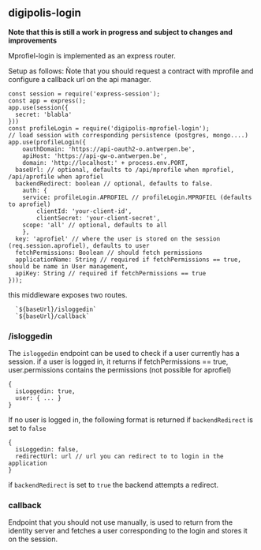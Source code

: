 ## digipolis-login
**Note that this is still a work in progress and subject to changes and improvements**

Mprofiel-login is implemented as an express router.

Setup as follows:
Ǹote that you should request a contract with mprofile  and
configure a callback url on the api manager.
```
const session = require('express-session');
const app = express();
app.use(session({
  secret: 'blabla'
}))
const profileLogin = require('digipolis-mprofiel-login');
// load session with corresponding persistence (postgres, mongo....)
app.use(profileLogin({
	oauthDomain: 'https://api-oauth2-o.antwerpen.be',
	apiHost: 'https://api-gw-o.antwerpen.be',
	domain: 'http://localhost:' + process.env.PORT,
  baseUrl: // optional, defaults to /api/mprofile when mprofiel, /api/aprofile when aprofiel
  backendRedirect: boolean // optional, defaults to false.
	auth: {
    service: profileLogin.APROFIEL // profileLogin.MPROFIEL (defaults to aprofiel)
		clientId: 'your-client-id',
		clientSecret: 'your-client-secret',
    scope: 'all' // optional, defaults to all
	},
  key: 'aprofiel' // where the user is stored on the session (req.session.aprofiel), defaults to user
  fetchPermissions: Boolean // should fetch permissions
  applicationName: String // required if fetchPermissions == true, should be name in User management,
  apiKey: String // required if fetchPermissions == true
}));
```

this middleware exposes two routes.
```
  `${baseUrl}/isloggedin`
  `${baseUrl}/callback`
```

### /isloggedin
The `isloggedin` endpoint can be used to check if a user currently has a session.
if a user is logged in, it returns 
if fetchPermissions == true, user.permissions contains the permissions (not possible for aprofiel)
```
{
  isLoggedin: true,
  user: { ... }
}
```

If no user is logged in, the following format is returned if `backendRedirect` is set to `false`
```
{
  isLoggedin: false,
  redirectUrl: url // url you can redirect to to login in the application
}
```

if `backendRedirect` is set to `true` the backend attempts a redirect.

### callback
Endpoint that you should not use manually, is used to return from the identity server
and fetches a user corresponding to the login and stores it on the session.
